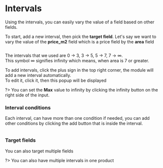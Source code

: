 # Intervals

Using the intervals, you can easily vary the value of a field based on other fields.

To start, add a new interval, then pick the **target field**.
Let's say we want to vary the value of the **price_m2** field which is a price field by the **area** field

<img srcset="./images/intervals.jpg 2x">

The intervals that we used are 0 → 3, 3 → 5, 5 → 7, 7 → ∞.  
This symbol ∞ signifies infinity which means, when area is 7 or greater.

To add intervals, click the plus sign in the top right corner, the module will add a new interval automatically.  
To edit it, click it, then this popup will be displayed
<img srcset="./images/intervals-popup.jpg 2x" class="border">

?> You can set the **Max** value to infinity by clicking the infinity button on the right side of the input. 

### Interval conditions

Each interval, can have more than one condition if needed,
you can add other conditions by clicking the add button that is inside the interval. 

<img srcset="./images/interval-new_condition.jpg 2x" class="padding border">

### Target fields
You can also target multiple fields
<img srcset="./images/interval-target.jpg 2x" class="padding border">

?> You can also have multiple intervals in one product
